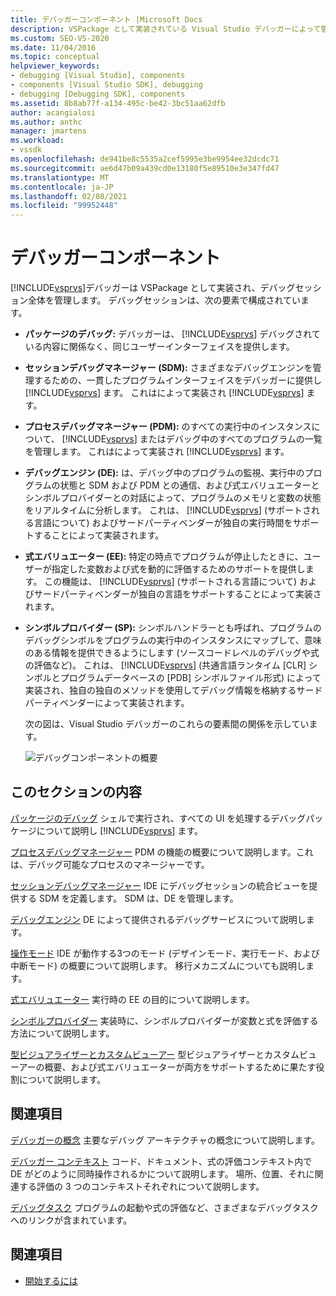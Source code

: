 ```yaml
---
title: デバッガーコンポーネント |Microsoft Docs
description: VSPackage として実装されている Visual Studio デバッガーによって管理されるデバッグセッションを構成する要素について説明します。
ms.custom: SEO-VS-2020
ms.date: 11/04/2016
ms.topic: conceptual
helpviewer_keywords:
- debugging [Visual Studio], components
- components [Visual Studio SDK], debugging
- debugging [Debugging SDK], components
ms.assetid: 8b8ab77f-a134-495c-be42-3bc51aa62dfb
author: acangialosi
ms.author: anthc
manager: jmartens
ms.workload:
- vssdk
ms.openlocfilehash: de941be8c5535a2cef5995e3be9954ee32dcdc71
ms.sourcegitcommit: ae6d47b09a439cd0e13180f5e89510e3e347fd47
ms.translationtype: MT
ms.contentlocale: ja-JP
ms.lasthandoff: 02/08/2021
ms.locfileid: "99952448"
---
```

# <a name="debugger-components"></a>デバッガーコンポーネント
[!INCLUDE[vsprvs](../../code-quality/includes/vsprvs_md.md)]デバッガーは VSPackage として実装され、デバッグセッション全体を管理します。 デバッグセッションは、次の要素で構成されています。

- **パッケージのデバッグ:** デバッガーは、 [!INCLUDE[vsprvs](../../code-quality/includes/vsprvs_md.md)] デバッグされている内容に関係なく、同じユーザーインターフェイスを提供します。

- **セッションデバッグマネージャー (SDM):** さまざまなデバッグエンジンを管理するための、一貫したプログラムインターフェイスをデバッガーに提供し [!INCLUDE[vsprvs](../../code-quality/includes/vsprvs_md.md)] ます。 これはによって実装され [!INCLUDE[vsprvs](../../code-quality/includes/vsprvs_md.md)] ます。

- **プロセスデバッグマネージャー (PDM):** のすべての実行中のインスタンスについて、 [!INCLUDE[vsprvs](../../code-quality/includes/vsprvs_md.md)] またはデバッグ中のすべてのプログラムの一覧を管理します。 これはによって実装され [!INCLUDE[vsprvs](../../code-quality/includes/vsprvs_md.md)] ます。

- **デバッグエンジン (DE):** は、デバッグ中のプログラムの監視、実行中のプログラムの状態と SDM および PDM との通信、および式エバリュエーターとシンボルプロバイダーとの対話によって、プログラムのメモリと変数の状態をリアルタイムに分析します。 これは、 [!INCLUDE[vsprvs](../../code-quality/includes/vsprvs_md.md)] (サポートされる言語について) およびサードパーティベンダーが独自の実行時間をサポートすることによって実装されます。

- **式エバリュエーター (EE):** 特定の時点でプログラムが停止したときに、ユーザーが指定した変数および式を動的に評価するためのサポートを提供します。 この機能は、 [!INCLUDE[vsprvs](../../code-quality/includes/vsprvs_md.md)] (サポートされる言語について) およびサードパーティベンダーが独自の言語をサポートすることによって実装されます。

- **シンボルプロバイダー (SP):** シンボルハンドラーとも呼ばれ、プログラムのデバッグシンボルをプログラムの実行中のインスタンスにマップして、意味のある情報を提供できるようにします (ソースコードレベルのデバッグや式の評価など)。 これは、 [!INCLUDE[vsprvs](../../code-quality/includes/vsprvs_md.md)] (共通言語ランタイム [CLR] シンボルとプログラムデータベースの [PDB] シンボルファイル形式) によって実装され、独自の独自のメソッドを使用してデバッグ情報を格納するサードパーティベンダーによって実装されます。

  次の図は、Visual Studio デバッガーのこれらの要素間の関係を示しています。

  ![デバッグコンポーネントの概要](../../extensibility/debugger/media/dbugcompovrview.gif "Dバグの表示")

## <a name="in-this-section"></a>このセクションの内容
 [パッケージのデバッグ](../../extensibility/debugger/debug-package.md) シェルで実行され、すべての UI を処理するデバッグパッケージについて説明し [!INCLUDE[vsprvs](../../code-quality/includes/vsprvs_md.md)] ます。

 [プロセスデバッグマネージャー](../../extensibility/debugger/process-debug-manager.md) PDM の機能の概要について説明します。これは、デバッグ可能なプロセスのマネージャーです。

 [セッションデバッグマネージャー](../../extensibility/debugger/session-debug-manager.md) IDE にデバッグセッションの統合ビューを提供する SDM を定義します。 SDM は、DE を管理します。

 [デバッグエンジン](../../extensibility/debugger/debug-engine.md) DE によって提供されるデバッグサービスについて説明します。

 [操作モード](../../extensibility/debugger/operational-modes.md) IDE が動作する3つのモード (デザインモード、実行モード、および中断モード) の概要について説明します。 移行メカニズムについても説明します。

 [式エバリュエーター](../../extensibility/debugger/expression-evaluator.md) 実行時の EE の目的について説明します。

 [シンボルプロバイダー](../../extensibility/debugger/symbol-provider.md) 実装時に、シンボルプロバイダーが変数と式を評価する方法について説明します。

 [型ビジュアライザーとカスタムビューアー](../../extensibility/debugger/type-visualizer-and-custom-viewer.md) 型ビジュアライザーとカスタムビューアーの概要、および式エバリュエーターが両方をサポートするために果たす役割について説明します。

## <a name="related-sections"></a>関連項目
 [デバッガーの概念](../../extensibility/debugger/debugger-concepts.md) 主要なデバッグ アーキテクチャの概念について説明します。

 [デバッガー コンテキスト](../../extensibility/debugger/debugger-contexts.md) コード、ドキュメント、式の評価コンテキスト内で DE がどのように同時操作されるかについて説明します。 場所、位置、それに関連する評価の 3 つのコンテキストそれぞれについて説明します。

 [デバッグタスク](../../extensibility/debugger/debugging-tasks.md) プログラムの起動や式の評価など、さまざまなデバッグタスクへのリンクが含まれています。

## <a name="see-also"></a>関連項目
- [開始するには](../../extensibility/debugger/getting-started-with-debugger-extensibility.md)
